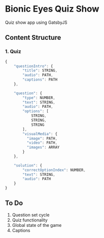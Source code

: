# Bionic Eyes Quiz Show
Quiz show app using GatsbyJS

## Content Structure

### 1. Quiz
```js
{
    "questionIntro": {
        "title": STRING,
        "audio": PATH,
        "captions": PATH
    },
    
    "question": {
        "type": NUMBER,
        "text": STRING,
        "audio": PATH,
        "options": [
            STRING,
            STRING,
            STRING
        ],
        "visualMedia": {
          "image": PATH,
          "video": PATH,
          "images": ARRAY
        }
    },
    
    "solution": {
        "correctOptionIndex": NUMBER,
        "text": STRING,
        "audio": PATH
    }
}
```

## To Do
1. Question set cycle
2. Quiz functionality
3. Global state of the game
4. Captions

